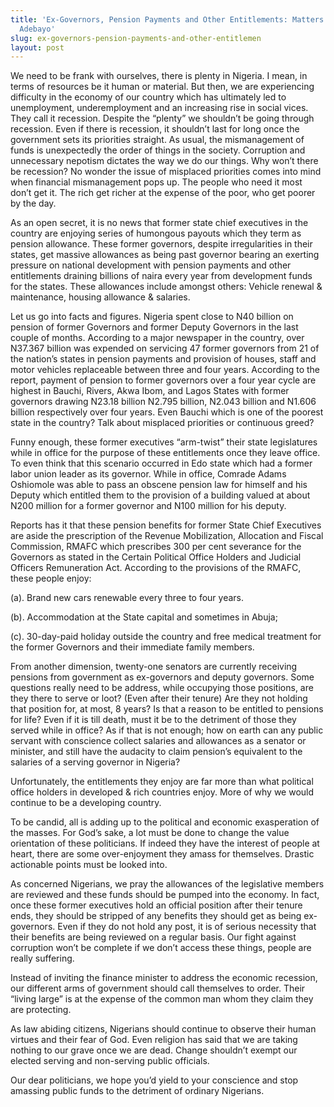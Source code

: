 ```yaml
---
title: 'Ex-Governors, Pension Payments and Other Entitlements: Matters Arising! –Ishola
  Adebayo'
slug: ex-governors-pension-payments-and-other-entitlemen
layout: post
---
```


We need to be frank with ourselves, there is plenty in Nigeria. I mean, in terms of resources be it human or material. But then, we are experiencing difficulty in the economy of our country which has ultimately led to unemployment, underemployment and an increasing rise in social vices. They call it recession. Despite the “plenty” we shouldn’t be going through recession. Even if there is recession, it shouldn’t last for long once the government sets its priorities straight. As usual, the mismanagement of funds is unexpectedly the order of things in the society. Corruption and unnecessary nepotism dictates the way we do our things. Why won’t there be recession? No wonder the issue of misplaced priorities comes into mind when financial mismanagement pops up. The people who need it most don’t get it. The rich get richer at the expense of the poor, who get poorer by the day.

As an open secret, it is no news that former state chief executives in the country are enjoying series of humongous payouts which they term as pension allowance. These former governors, despite irregularities in their states, get massive allowances as being past governor bearing an exerting pressure on national development with pension payments and other entitlements draining billions of naira every year from development funds for the states. These allowances include amongst others: Vehicle renewal & maintenance, housing allowance & salaries.

Let us go into facts and figures. Nigeria spent close to N40 billion on pension of former Governors and former Deputy Governors in the last couple of months. According to a major newspaper in the country, over N37.367 billion was expended on servicing  47 former governors from 21 of the nation’s states in pension payments and provision of houses, staff and motor vehicles replaceable between three and four years. According to the report, payment of pension to former governors over a four year cycle are highest in Bauchi, Rivers, Akwa Ibom, and Lagos States with former governors drawing N23.18 billion N2.795 billion, N2.043 billion and N1.606 billion respectively over four years. Even Bauchi which is one of the poorest state in the country? Talk about misplaced priorities or continuous greed?

Funny enough, these former executives “arm-twist” their state legislatures while in office for the purpose of these entitlements once they leave office. To even think that this scenario occurred in Edo state which had a former labor union leader as its governor. While in office, Comrade Adams Oshiomole was able to pass an obscene pension law for himself and his Deputy which entitled them to the provision of a building valued at about N200 million for a former governor and N100 million for his deputy. 

Reports has it that these pension benefits for former State Chief Executives are aside the prescription of the Revenue Mobilization, Allocation and Fiscal Commission, RMAFC which prescribes 300 per cent severance for the Governors as stated in the Certain Political Office Holders and Judicial Officers Remuneration Act. According to the provisions of the RMAFC, these people enjoy:

(a). Brand new cars renewable every three to four years.

(b). Accommodation at the State capital and sometimes in Abuja;

(c). 30-day-paid holiday outside the country and free medical treatment for the former Governors and their immediate family members.

From another dimension, twenty-one senators are currently receiving pensions from government as ex-governors and deputy governors. Some questions really need to be address, while occupying those positions, are they there to serve or loot? (Even after their tenure) Are they not holding that position for, at most, 8 years?  Is that a reason to be entitled to pensions for life? Even if it is till death, must it be to the detriment of those they served while in office? As if that is not enough; how on earth can any public servant with conscience collect salaries and allowances as a senator or minister, and still have the audacity to claim pension’s equivalent to the salaries of a serving governor in Nigeria? 

Unfortunately, the entitlements they enjoy are far more than what political office holders in developed & rich countries enjoy. More of why we would continue to be a developing country.  

To be candid, all is adding up to the political and economic exasperation of the masses. For God’s sake, a lot must be done to change the value orientation of these politicians. If indeed they have the interest of people at heart, there are some over-enjoyment they amass for themselves.  Drastic actionable points must be looked into. 

As concerned Nigerians, we pray the allowances of the legislative members are reviewed and these funds should be pumped into the economy. In fact, once these former executives hold an official position after their tenure ends, they should be stripped of any benefits they should get as being ex-governors. Even if they do not hold any post, it is of serious necessity that their benefits are being reviewed on a regular basis. Our fight against corruption won’t be complete if we don’t access these things, people are really suffering.

Instead of inviting the finance minister to address the economic recession, our different arms of government should call themselves to order. Their “living large” is at the expense of the common man whom they claim they are protecting. 

As law abiding citizens, Nigerians should continue to observe their human virtues and their fear of God. Even religion has said that we are taking nothing to our grave once we are dead. Change shouldn’t exempt our elected serving and non-serving public officials.

Our dear politicians, we hope you’d yield to your conscience and stop amassing public funds to the detriment of ordinary Nigerians.
